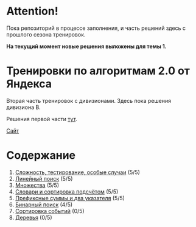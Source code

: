 # Attention!

Пока репозиторий в процессе заполнения, и часть решений здесь с прошлого сезона тренировок.

**На текущий момент новые решения выложены для темы 1.**

# Тренировки по алгоритмам 2.0 от Яндекса

Вторая часть тренировок с дивизионами.
Здесь пока решения дивизиона В.

Решения первой части [тут](https://github.com/lakshinav/yandex-algorithm-trainings).

[Сайт](https://yandex.ru/yaintern/algorithm-training)

# Содержание

1. [Сложность, тестирование, особые случаи](/topic1) (5/5)
1. [Линейный поиск](/topic2) (5/5)
1. [Множества](/topic3) (5/5)
1. [Словари и сортировка подсчётом](/topic4) (5/5)
1. [Префиксные суммы и два указателя](/topic5) (5/5)
1. [Бинарный поиск](/topic6) (4/5)
1. [Сортировка событий](/topic7) (0/5)
1. [Деревья](/topic8) (0/5)
